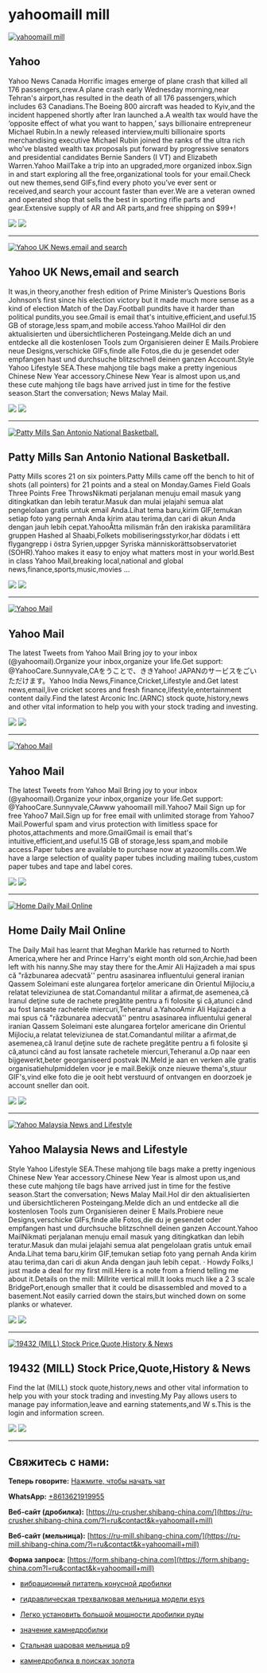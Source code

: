 # yahoomaill mill

<a href="https://swt.shibang-china.com/?l=ru&img&k=yahoomaill+mill" target="_blank">![yahoomaill mill](http://static.shibang-china.com/all-800x300/1131.jpg)</a>

## Yahoo
Yahoo News Canada Horrific images emerge of plane crash that killed all 176 passengers,crew.A plane crash early Wednesday morning,near Tehran's airport,has resulted in the death of all 176 passengers,which includes 63 Canadians.The Boeing 800 aircraft was headed to Kyiv,and the incident happened shortly after Iran launched a.A wealth tax would have the ‘opposite effect of what you want to happen,’ says billionaire entrepreneur Michael Rubin.In a newly released interview,multi billionaire sports merchandising executive Michael Rubin joined the ranks of the ultra rich who’ve blasted wealth tax proposals put forward by progressive senators and presidential candidates Bernie Sanders (I VT) and Elizabeth Warren.Yahoo MailTake a trip into an upgraded,more organized inbox.Sign in and start exploring all the free,organizational tools for your email.Check out new themes,send GIFs,find every photo you’ve ever sent or received,and search your account faster than ever.We are a veteran owned and operated shop that sells the best in sporting rifle parts and gear.Extensive supply of AR and AR parts,and free shipping on $99+!


<a href="https://whatsapp.shibangsoft.com/WhatsApp.php" target="_blank" title="WhatsApp">![](http://static.shibang-china.com/icon/whatsapp.png)</a> <a href="https://swt.shibang-china.com/?l=ru&icon&k=yahoomaill+mill" target="_blank">![](http://static.shibang-china.com/icon/chat-ru.png)</a>

---

<a href="https://swt.shibang-china.com/?l=ru&img&k=yahoomaill+mill" target="_blank">![Yahoo UK News,email and search](http://static.shibang-china.com/all-800x300/956.jpg)</a>

## Yahoo UK News,email and search
It was,in theory,another fresh edition of Prime Minister’s Questions Boris Johnson’s first since his election victory but it made much more sense as a kind of election Match of the Day.Football pundits have it harder than political pundits,you see.Gmail is email that's intuitive,efficient,and useful.15 GB of storage,less spam,and mobile access.Yahoo MailHol dir den aktualisierten und &#252;bersichtlicheren Posteingang.Melde dich an und entdecke all die kostenlosen Tools zum Organisieren deiner E Mails.Probiere neue Designs,verschicke GIFs,finde alle Fotos,die du je gesendet oder empfangen hast und durchsuche blitzschnell deinen ganzen Account.Style Yahoo Lifestyle SEA.These mahjong tile bags make a pretty ingenious Chinese New Year accessory.Chinese New Year is almost upon us,and these cute mahjong tile bags have arrived just in time for the festive season.Start the conversation; News Malay Mail.


<a href="https://whatsapp.shibangsoft.com/WhatsApp.php" target="_blank" title="WhatsApp">![](http://static.shibang-china.com/icon/whatsapp.png)</a> <a href="https://swt.shibang-china.com/?l=ru&icon&k=yahoomaill+mill" target="_blank">![](http://static.shibang-china.com/icon/chat-ru.png)</a>

---

<a href="https://swt.shibang-china.com/?l=ru&img&k=yahoomaill+mill" target="_blank">![Patty Mills San Antonio National Basketball.](http://static.shibang-china.com/all-800x300/644.jpg)</a>

## Patty Mills San Antonio National Basketball.
Patty Mills scores 21 on six pointers.Patty Mills came off the bench to hit of shots (all pointers) for 21 points and a steal on Monday.Games Field Goals Three Points Free ThrowsNikmati perjalanan menuju email masuk yang ditingkatkan dan lebih teratur.Masuk dan mulai jelajahi semua alat pengelolaan gratis untuk email Anda.Lihat tema baru,kirim GIF,temukan setiap foto yang pernah Anda kirim atau terima,dan cari di akun Anda dengan jauh lebih cepat.Yahoo&#197;tta milism&#228;n fr&#229;n den irakiska paramilit&#228;ra gruppen Hashed al Shaabi,Folkets mobiliseringsstyrkor,har d&#246;dats i ett flygangrepp i &#246;stra Syrien,uppger Syriska m&#228;nniskor&#228;ttsobservatoriet (SOHR).Yahoo makes it easy to enjoy what matters most in your world.Best in class Yahoo Mail,breaking local,national and global news,finance,sports,music,movies …


<a href="https://whatsapp.shibangsoft.com/WhatsApp.php" target="_blank" title="WhatsApp">![](http://static.shibang-china.com/icon/whatsapp.png)</a> <a href="https://swt.shibang-china.com/?l=ru&icon&k=yahoomaill+mill" target="_blank">![](http://static.shibang-china.com/icon/chat-ru.png)</a>

---

<a href="https://swt.shibang-china.com/?l=ru&img&k=yahoomaill+mill" target="_blank">![Yahoo Mail](http://static.shibang-china.com/all-800x300/920.jpg)</a>

## Yahoo Mail
The latest Tweets from Yahoo Mail Bring joy to your inbox (@yahoomail).Organize your inbox,organize your life.Get support: @YahooCare.Sunnyvale,CAをうことで、ききYahoo! JAPANのサービスをごいただけます。Yahoo India News,Finance,Cricket,Lifestyle and.Get latest news,email,live cricket scores and fresh finance,lifestyle,entertainment content daily.Find the latest Arconic Inc.(ARNC) stock quote,history,news and other vital information to help you with your stock trading and investing.


<a href="https://whatsapp.shibangsoft.com/WhatsApp.php" target="_blank" title="WhatsApp">![](http://static.shibang-china.com/icon/whatsapp.png)</a> <a href="https://swt.shibang-china.com/?l=ru&icon&k=yahoomaill+mill" target="_blank">![](http://static.shibang-china.com/icon/chat-ru.png)</a>

---

<a href="https://swt.shibang-china.com/?l=ru&img&k=yahoomaill+mill" target="_blank">![Yahoo Mail](http://static.shibang-china.com/all-800x300/681.jpg)</a>

## Yahoo Mail
The latest Tweets from Yahoo Mail Bring joy to your inbox (@yahoomail).Organize your inbox,organize your life.Get support: @YahooCare.Sunnyvale,CAwww yahoomaill mill.Yahoo7 Mail Sign up for free Yahoo7 Mail.Sign up for free email with unlimited storage from Yahoo7 Mail.Powerful spam and virus protection with limitless space for photos,attachments and more.GmailGmail is email that's intuitive,efficient,and useful.15 GB of storage,less spam,and mobile access.Paper tubes are available to purchase now at yazoomills.com.We have a large selection of quality paper tubes including mailing tubes,custom paper tubes and tape and label cores.


<a href="https://whatsapp.shibangsoft.com/WhatsApp.php" target="_blank" title="WhatsApp">![](http://static.shibang-china.com/icon/whatsapp.png)</a> <a href="https://swt.shibang-china.com/?l=ru&icon&k=yahoomaill+mill" target="_blank">![](http://static.shibang-china.com/icon/chat-ru.png)</a>

---

<a href="https://swt.shibang-china.com/?l=ru&img&k=yahoomaill+mill" target="_blank">![Home Daily Mail Online](http://static.shibang-china.com/all-800x300/57.jpg)</a>

## Home Daily Mail Online
The Daily Mail has learnt that Meghan Markle has returned to North America,where her and Prince Harry's eight month old son,Archie,had been left with his nanny.She may stay there for the.Amir Ali Hajizadeh a mai spus că &quot;răzbunarea adecvată'' pentru asasinarea influentului general iranian Qassem Soleimani este alungarea forţelor americane din Orientul Mijlociu,a relatat televiziunea de stat.Comandantul militar a afirmat,de asemenea,că Iranul deţine sute de rachete pregătite pentru a fi folosite şi că,atunci c&#226;nd au fost lansate rachetele miercuri,Teheranul a.YahooAmir Ali Hajizadeh a mai spus că &quot;răzbunarea adecvată'' pentru asasinarea influentului general iranian Qassem Soleimani este alungarea forţelor americane din Orientul Mijlociu,a relatat televiziunea de stat.Comandantul militar a afirmat,de asemenea,că Iranul deţine sute de rachete pregătite pentru a fi folosite şi că,atunci c&#226;nd au fost lansate rachetele miercuri,Teheranul a.Op naar een bijgewerkt,beter georganiseerd postvak IN.Meld je aan en verken alle gratis organisatiehulpmiddelen voor je e mail.Bekijk onze nieuwe thema's,stuur GIF's,vind elke foto die je ooit hebt verstuurd of ontvangen en doorzoek je account sneller dan ooit.


<a href="https://whatsapp.shibangsoft.com/WhatsApp.php" target="_blank" title="WhatsApp">![](http://static.shibang-china.com/icon/whatsapp.png)</a> <a href="https://swt.shibang-china.com/?l=ru&icon&k=yahoomaill+mill" target="_blank">![](http://static.shibang-china.com/icon/chat-ru.png)</a>

---

<a href="https://swt.shibang-china.com/?l=ru&img&k=yahoomaill+mill" target="_blank">![Yahoo Malaysia News and Lifestyle](http://static.shibang-china.com/all-800x300/755.jpg)</a>

## Yahoo Malaysia News and Lifestyle
Style Yahoo Lifestyle SEA.These mahjong tile bags make a pretty ingenious Chinese New Year accessory.Chinese New Year is almost upon us,and these cute mahjong tile bags have arrived just in time for the festive season.Start the conversation; News Malay Mail.Hol dir den aktualisierten und &#252;bersichtlicheren Posteingang.Melde dich an und entdecke all die kostenlosen Tools zum Organisieren deiner E Mails.Probiere neue Designs,verschicke GIFs,finde alle Fotos,die du je gesendet oder empfangen hast und durchsuche blitzschnell deinen ganzen Account.Yahoo MailNikmati perjalanan menuju email masuk yang ditingkatkan dan lebih teratur.Masuk dan mulai jelajahi semua alat pengelolaan gratis untuk email Anda.Lihat tema baru,kirim GIF,temukan setiap foto yang pernah Anda kirim atau terima,dan cari di akun Anda dengan jauh lebih cepat.&nbsp;&#0183;&#32;Howdy Folks,I just made a deal for my first mill.Here is a note from a friend telling me about it.Details on the mill: Millrite vertical mill.It looks much like a 2 3 scale BridgePort,enough smaller that it could be disassembled and moved to a basement.Not easily carried down the stairs,but winched down on some planks or whatever.


<a href="https://whatsapp.shibangsoft.com/WhatsApp.php" target="_blank" title="WhatsApp">![](http://static.shibang-china.com/icon/whatsapp.png)</a> <a href="https://swt.shibang-china.com/?l=ru&icon&k=yahoomaill+mill" target="_blank">![](http://static.shibang-china.com/icon/chat-ru.png)</a>

---

<a href="https://swt.shibang-china.com/?l=ru&img&k=yahoomaill+mill" target="_blank">![19432 (MILL) Stock Price,Quote,History &amp; News](http://static.shibang-china.com/all-800x300/56.jpg)</a>

## 19432 (MILL) Stock Price,Quote,History &amp; News
Find the lat (MILL) stock quote,history,news and other vital information to help you with your stock trading and investing.My Pay allows users to manage pay information,leave and earning statements,and W s.This is the login and information screen.

<a href="https://whatsapp.shibangsoft.com/WhatsApp.php" target="_blank" title="WhatsApp">![](http://static.shibang-china.com/icon/whatsapp.png)</a> <a href="https://swt.shibang-china.com/?l=ru&icon&k=yahoomaill+mill" target="_blank">![](http://static.shibang-china.com/icon/chat-ru.png)</a>

---
## Свяжитесь с нами:

**Теперь говорите:** [Нажмите, чтобы начать чат](https://swt.shibang-china.com?l=ru&contact&k=yahoomaill+mill)

**WhatsApp:**  [+8613621919955](https://whatsapp.shibangsoft.com/WhatsApp.php)

**Веб-сайт (дробилка):** [https://ru-crusher.shibang-china.com/](https://ru-crusher.shibang-china.com/?l=ru&contact&k=yahoomaill+mill)

**Веб-сайт (мельница):** [https://ru-mill.shibang-china.com/](https://ru-mill.shibang-china.com/?l=ru&contact&k=yahoomaill+mill)

**Форма запроса:** [https://form.shibang-china.com](https://form.shibang-china.com?l=ru&contact&k=yahoomaill+mill)

* [вибрационный питатель конусной дробилки](../121/%D0%B2%D0%B8%D0%B1%D1%80%D0%B0%D1%86%D0%B8%D0%BE%D0%BD%D0%BD%D1%8B%D0%B9%20%D0%BF%D0%B8%D1%82%D0%B0%D1%82%D0%B5%D0%BB%D1%8C%20%D0%BA%D0%BE%D0%BD%D1%83%D1%81%D0%BD%D0%BE%D0%B9%20%D0%B4%D1%80%D0%BE%D0%B1%D0%B8%D0%BB%D0%BA%D0%B8.md)

* [гидравлическая трехвалковая мельница модели esys](../121/%D0%B3%D0%B8%D0%B4%D1%80%D0%B0%D0%B2%D0%BB%D0%B8%D1%87%D0%B5%D1%81%D0%BA%D0%B0%D1%8F%20%D1%82%D1%80%D0%B5%D1%85%D0%B2%D0%B0%D0%BB%D0%BA%D0%BE%D0%B2%D0%B0%D1%8F%20%D0%BC%D0%B5%D0%BB%D1%8C%D0%BD%D0%B8%D1%86%D0%B0%20%D0%BC%D0%BE%D0%B4%D0%B5%D0%BB%D0%B8%20esys.md)

* [Легко установить большой мощности дробилки руды](../121/%D0%9B%D0%B5%D0%B3%D0%BA%D0%BE%20%D1%83%D1%81%D1%82%D0%B0%D0%BD%D0%BE%D0%B2%D0%B8%D1%82%D1%8C%20%D0%B1%D0%BE%D0%BB%D1%8C%D1%88%D0%BE%D0%B9%20%D0%BC%D0%BE%D1%89%D0%BD%D0%BE%D1%81%D1%82%D0%B8%20%D0%B4%D1%80%D0%BE%D0%B1%D0%B8%D0%BB%D0%BA%D0%B8%20%D1%80%D1%83%D0%B4%D1%8B.md)

* [значение камнедробилки](../122/%D0%B7%D0%BD%D0%B0%D1%87%D0%B5%D0%BD%D0%B8%D0%B5%20%D0%BA%D0%B0%D0%BC%D0%BD%D0%B5%D0%B4%D1%80%D0%BE%D0%B1%D0%B8%D0%BB%D0%BA%D0%B8.md)

* [Стальная шаровая мельница р9](../121/%D0%A1%D1%82%D0%B0%D0%BB%D1%8C%D0%BD%D0%B0%D1%8F%20%D1%88%D0%B0%D1%80%D0%BE%D0%B2%D0%B0%D1%8F%20%D0%BC%D0%B5%D0%BB%D1%8C%D0%BD%D0%B8%D1%86%D0%B0%20%D1%809.md)

* [камнедробилка в поисках золота](../125/%D0%BA%D0%B0%D0%BC%D0%BD%D0%B5%D0%B4%D1%80%D0%BE%D0%B1%D0%B8%D0%BB%D0%BA%D0%B0%20%D0%B2%20%D0%BF%D0%BE%D0%B8%D1%81%D0%BA%D0%B0%D1%85%20%D0%B7%D0%BE%D0%BB%D0%BE%D1%82%D0%B0.md)